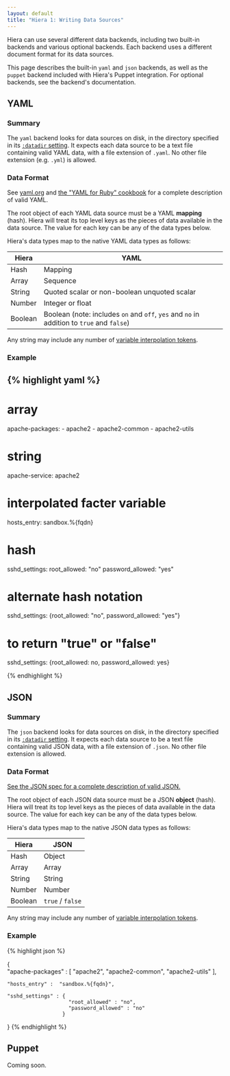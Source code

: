 ```yaml
---
layout: default
title: "Hiera 1: Writing Data Sources"
---
```



[json]: http://www.json.org/
[yaml_ruby]: http://www.yaml.org/YAML_for_ruby.html
[yaml]: http://www.yaml.org
[datadir]: ./configuring.html#datadir
[variables]: ./variables.html

Hiera can use several different data backends, including two built-in backends and various optional backends. Each backend uses a different document format for its data sources.

This page describes the built-in `yaml` and `json` backends, as well as the `puppet` backend included with Hiera's Puppet integration. For optional backends, see the backend's documentation. 

YAML
-----

### Summary

The `yaml` backend looks for data sources on disk, in the directory specified in its [`:datadir` setting][datadir]. It expects each data source to be a text file containing valid YAML data, with a file extension of `.yaml`. No other file extension (e.g. `.yml`) is allowed.

### Data Format

See [yaml.org][yaml] and [the "YAML for Ruby" cookbook][yaml_ruby] for a complete description of valid YAML.

The root object of each YAML data source must be a YAML **mapping** (hash). Hiera will treat its top level keys as the pieces of data available in the data source. The value for each key can be any of the data types below. 

Hiera's data types map to the native YAML data types as follows: 

Hiera   | YAML
--------|-----
Hash    | Mapping
Array   | Sequence
String  | Quoted scalar or non-boolean unquoted scalar 
Number  | Integer or float
Boolean | Boolean (note: includes `on` and `off`, `yes` and `no` in addition to `true` and `false`)

Any string may include any number of [variable interpolation tokens][variables].

### Example

{% highlight yaml %}
---
# array
apache-packages:
    - apache2
    - apache2-common
    - apache2-utils

# string
apache-service: apache2

# interpolated facter variable 
hosts_entry: sandbox.%{fqdn}

# hash
sshd_settings: 
    root_allowed: "no"
    password_allowed: "yes"

# alternate hash notation
sshd_settings: {root_allowed: "no", password_allowed: "yes"}

# to return "true" or "false"
sshd_settings: {root_allowed: no, password_allowed: yes}
    
{% endhighlight %}

JSON
-----

### Summary

The `json` backend looks for data sources on disk, in the directory specified in its [`:datadir` setting][datadir]. It expects each data source to be a text file containing valid JSON data, with a file extension of `.json`. No other file extension is allowed.

### Data Format

[See the JSON spec for a complete description of valid JSON.][json]

The root object of each JSON data source must be a JSON **object** (hash). Hiera will treat its top level keys as the pieces of data available in the data source. The value for each key can be any of the data types below. 

Hiera's data types map to the native JSON data types as follows: 

Hiera   | JSON
--------|------
Hash    | Object
Array   | Array
String  | String
Number  | Number
Boolean | `true` / `false`

Any string may include any number of [variable interpolation tokens][variables].

### Example
{% highlight json %}

{   
    "apache-packages" : [
    "apache2",
    "apache2-common",
    "apache2-utils"
    ],

    "hosts_entry" :  "sandbox.%{fqdn}",

    "sshd_settings" : {
                        "root_allowed" : "no", 
                        "password_allowed" : "no"
                      }
}
{% endhighlight %}


Puppet
-----

Coming soon. <!-- TODO -->
